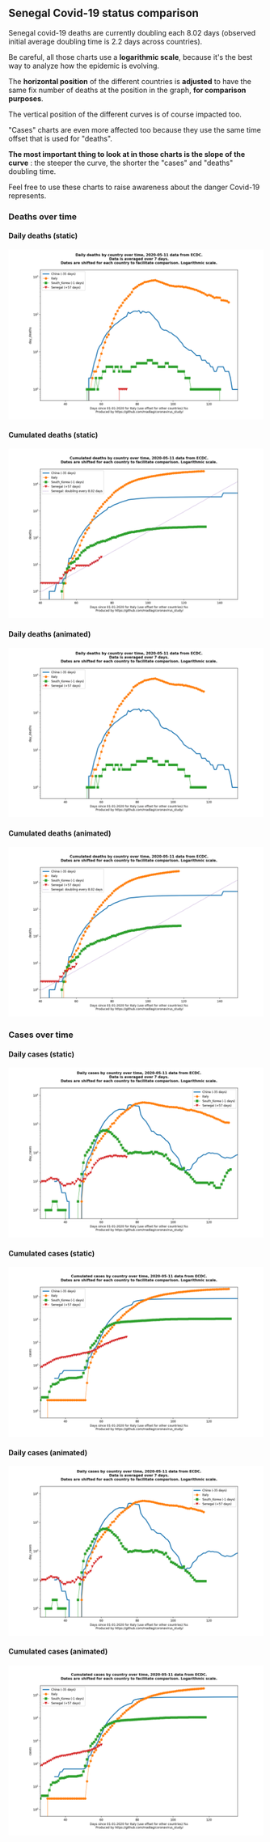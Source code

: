 ## Senegal Covid-19 status comparison 

Senegal covid-19 deaths are currently doubling each 8.02 days (observed initial average doubling time is 2.2 days across countries).



Be careful, all those charts use a **logarithmic scale**, because it's the best way to analyze how the epidemic is evolving.
 
The **horizontal position** of the different countries is **adjusted** to have the same fix number of deaths at the position in the graph, **for comparison purposes**.

The vertical position of the different curves is of course impacted too.

"Cases" charts are even more affected too because they use the same time offset that is used for "deaths".

**The most important thing to look at in those charts is the slope of the curve** : the steeper the curve, the shorter the "cases" and "deaths" doubling time.

Feel free to use these charts to raise awareness about the danger Covid-19 represents. 


 
### Deaths over time
 
#### Daily deaths (static)
![Senegal covid-19 daily deaths static chart](https://raw.githubusercontent.com/madlag/coronavirus_study/master/notebooks/graphs/2020-05-11/countries/Senegal/2020-05-11_Senegal_day_deaths.png "Senegal covid-19 day_deaths static chart")   
 
#### Cumulated deaths (static)
![Senegal covid-19 cumulated deaths static chart](https://raw.githubusercontent.com/madlag/coronavirus_study/master/notebooks/graphs/2020-05-11/countries/Senegal/2020-05-11_Senegal_deaths.png "Senegal covid-19 deaths static chart")   
 
#### Daily deaths (animated)
![Senegal covid-19 daily deaths animated chart](https://raw.githubusercontent.com/madlag/coronavirus_study/master/notebooks/graphs/2020-05-11/countries/Senegal/2020-05-11_Senegal_day_deaths.gif "Senegal covid-19 day_deaths animated chart")   
 
#### Cumulated deaths (animated)
![Senegal covid-19 cumulated deaths animated chart](https://raw.githubusercontent.com/madlag/coronavirus_study/master/notebooks/graphs/2020-05-11/countries/Senegal/2020-05-11_Senegal_deaths.gif "Senegal covid-19 deaths animated chart")   

 
### Cases over time
 
#### Daily cases (static)
![Senegal covid-19 daily cases static chart](https://raw.githubusercontent.com/madlag/coronavirus_study/master/notebooks/graphs/2020-05-11/countries/Senegal/2020-05-11_Senegal_day_cases.png "Senegal covid-19 day_cases static chart")   
 
#### Cumulated cases (static)
![Senegal covid-19 cumulated cases static chart](https://raw.githubusercontent.com/madlag/coronavirus_study/master/notebooks/graphs/2020-05-11/countries/Senegal/2020-05-11_Senegal_cases.png "Senegal covid-19 cases static chart")   
 
#### Daily cases (animated)
![Senegal covid-19 daily cases animated chart](https://raw.githubusercontent.com/madlag/coronavirus_study/master/notebooks/graphs/2020-05-11/countries/Senegal/2020-05-11_Senegal_day_cases.gif "Senegal covid-19 day_cases animated chart")   
 
#### Cumulated cases (animated)
![Senegal covid-19 cumulated cases animated chart](https://raw.githubusercontent.com/madlag/coronavirus_study/master/notebooks/graphs/2020-05-11/countries/Senegal/2020-05-11_Senegal_cases.gif "Senegal covid-19 cases animated chart")   

